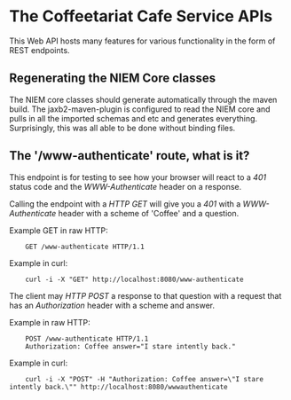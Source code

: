 # The Coffeetariat Cafe Service APIs

This Web API hosts many features for various functionality in the form of REST endpoints.

## Regenerating the NIEM Core classes

The NIEM core classes should generate automatically through the maven build. The jaxb2-maven-plugin is configured to
read the NIEM core and pulls in all the imported schemas and etc and generates everything.
Surprisingly, this was all able to be done without binding files.

## The '/www-authenticate' route, what is it?

This endpoint is for testing to see how your browser will react to
a _401_ status code and the _WWW-Authenticate_ header on a response.

Calling the endpoint with a _HTTP GET_ will give you a _401_ with
a _WWW-Authenticate_ header with a scheme of 'Coffee' and a question.

Example GET in raw HTTP:

        GET /www-authenticate HTTP/1.1

Example in curl:

        curl -i -X "GET" http://localhost:8080/www-authenticate 

The client may _HTTP POST_ a response to that question with a request
that has an _Authorization_ header with a scheme and answer.

Example in raw HTTP:

        POST /www-authenticate HTTP/1.1
        Authorization: Coffee answer="I stare intently back."

Example in curl:

        curl -i -X "POST" -H "Authorization: Coffee answer=\"I stare intently back.\"" http://localhost:8080/wwwauthenticate
